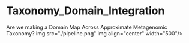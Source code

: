 # Taxonomy_Domain_Integration
Are we making a Domain Map Across Approximate Metagenomic Taxonomy?
img src="./pipeline.png" img align="center" width="500"/> 
